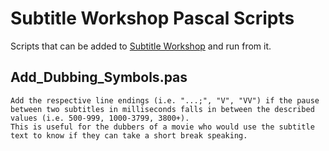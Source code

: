 # Subtitle Workshop Pascal Scripts

Scripts that can be added to [Subtitle Workshop](http://subworkshop.sourceforge.net/) and run from it.

## Add_Dubbing_Symbols.pas
    Add the respective line endings (i.e. "...;", "V", "VV") if the pause between two subtitles in milliseconds falls in between the described values (i.e. 500-999, 1000-3799, 3800+).
    This is useful for the dubbers of a movie who would use the subtitle text to know if they can take a short break speaking.
    
